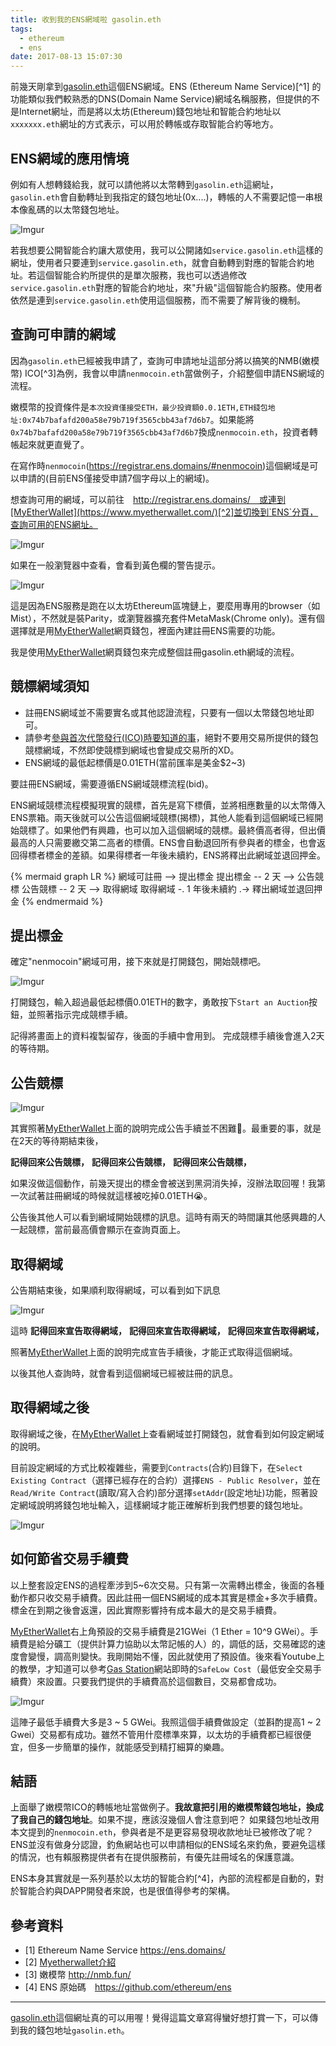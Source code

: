 ```yaml
---
title: 收到我的ENS網域啦 gasolin.eth
tags:
  - ethereum
  - ens
date: 2017-08-13 15:07:30
---
```


前幾天剛拿到[gasolin.eth](https://etherscan.io/enslookup?q=gasolin.eth)這個ENS網域。ENS (Ethereum Name Service)[^1] 的功能類似我們較熟悉的DNS(Domain Name Service)網域名稱服務，但提供的不是Internet網址，而是將以太坊(Ethereum)錢包地址和智能合約地址以`xxxxxxx.eth`網址的方式表示，可以用於轉帳或存取智能合約等地方。

## ENS網域的應用情境

例如有人想轉錢給我，就可以請他將以太幣轉到`gasolin.eth`這網址，`gasolin.eth`會自動轉址到我指定的錢包地址(0x....)，轉帳的人不需要記憶一串根本像亂碼的以太幣錢包地址。

![Imgur](http://i.imgur.com/nkbbryCl.png)

若我想要公開智能合約讓大眾使用，我可以公開諸如`service.gasolin.eth`這樣的網址，使用者只要連到`service.gasolin.eth`，就會自動轉到對應的智能合約地址。若這個智能合約所提供的是單次服務，我也可以透過修改`service.gasolin.eth`對應的智能合約地址，來"升級"這個智能合約服務。使用者依然是連到`service.gasolin.eth`使用這個服務，而不需要了解背後的機制。

## 查詢可申請的網域

因為`gasolin.eth`已經被我申請了，查詢可申請地址這部分將以搞笑的NMB(嫩模幣) ICO[^3]為例，我會以申請`nenmocoin.eth`當做例子，介紹整個申請ENS網域的流程。

嫩模幣的投資條件是`本次投資僅接受ETH，最少投資額0.0.1ETH,ETH錢包地址:0x74b7bafafd200a58e79b719f3565cbb43af7d6b7`。如果能將`0x74b7bafafd200a58e79b719f3565cbb43af7d6b7`換成`nenmocoin.eth`，投資者轉帳起來就更直覺了。

在寫作時`nenmocoin`(https://registrar.ens.domains/#nenmocoin)這個網域是可以申請的(目前ENS僅接受申請7個字母以上的網域)。

想查詢可用的網域，可以前往　http://registrar.ens.domains/　或連到[MyEtherWallet](https://www.myetherwallet.com/)[^2]並切換到`ENS`分頁，查詢可用的ENS網址。

![Imgur](http://i.imgur.com/HIUcvyDl.png)

如果在一般瀏覽器中查看，會看到黃色欄的警告提示。

![Imgur](http://i.imgur.com/I5rrWTHl.png)

這是因為ENS服務是跑在以太坊Ethereum區塊鏈上，要麼用專用的browser（如Mist），不然就是裝Parity，或瀏覽器擴充套件MetaMask(Chrome only)。還有個選擇就是用[MyEtherWallet](https://www.myetherwallet.com/)網頁錢包，裡面內建註冊ENS需要的功能。

我是使用[MyEtherWallet](https://www.myetherwallet.com/)網頁錢包來完成整個註冊gasolin.eth網域的流程。

## 競標網域須知

* 註冊ENS網域並不需要實名或其他認證流程，只要有一個以太幣錢包地址即可。
* 請參考[參與首次代幣發行(ICO)時要知道的事](https://blog.gasolin.idv.tw/2017/08/12/things-to-know-before-join-ico/)，絕對不要用交易所提供的錢包競標網域，不然即使競標到網域也會變成交易所的XD。
* ENS網域的最低起標價是0.01ETH(當前匯率是美金$2~3)

要註冊ENS網域，需要遵循ENS網域競標流程(bid)。

ENS網域競標流程模擬現實的競標，首先是寫下標價，並將相應數量的以太幣傳入ENS票箱。兩天後就可以公告這個網域競標(揭標)，其他人能看到這個網域已經開始競標了。如果他們有興趣，也可以加入這個網域的競標。最終價高者得，但出價最高的人只需要繳交第二高者的標價。ENS會自動退回所有參與者的標金，也會返回得標者標金的差額。如果得標者一年後未續約，ENS將釋出此網域並退回押金。

{% mermaid graph LR %}
網域可註冊 --> 提出標金
提出標金 -- 2 天 --> 公告競標
公告競標 -- 2 天 --> 取得網域
取得網域 -. 1 年後未續約 .-> 釋出網域並退回押金
{% endmermaid %}

## 提出標金

確定"nenmocoin"網域可用，接下來就是打開錢包，開始競標吧。

![Imgur](http://i.imgur.com/YEHuJWHl.png)

打開錢包，輸入超過最低起標價0.01ETH的數字，勇敢按下`Start an Auction`按鈕，並照著指示完成競標手續。

記得將畫面上的資料複製留存，後面的手續中會用到。
完成競標手續後會進入2天的等待期。

## 公告競標

![Imgur](http://i.imgur.com/AaQPPa9.png)

其實照著[MyEtherWallet](https://www.myetherwallet.com/)上面的說明完成公告手續並不困難😤。最重要的事，就是在2天的等待期結束後，

**記得回來公告競標，**
**記得回來公告競標，**
**記得回來公告競標，**

如果沒做這個動作，前幾天提出的標金會被送到黑洞消失掉，沒辦法取回喔！我第一次試著註冊網域的時候就這樣被吃掉0.01ETH😭。

公告後其他人可以看到網域開始競標的訊息。這時有兩天的時間讓其他感興趣的人一起競標，當前最高價會顯示在查詢頁面上。

## 取得網域

公告期結束後，如果順利取得網域，可以看到如下訊息

![Imgur](http://i.imgur.com/hg9vHmo.png)

這時
**記得回來宣告取得網域，**
**記得回來宣告取得網域，**
**記得回來宣告取得網域，**

照著[MyEtherWallet](https://www.myetherwallet.com/)上面的說明完成宣告手續後，才能正式取得這個網域。

以後其他人查詢時，就會看到這個網域已經被註冊的訊息。

## 取得網域之後

取得網域之後，在[MyEtherWallet](https://www.myetherwallet.com/)上查看網域並打開錢包，就會看到如何設定網域的說明。

目前設定網域的方式比較複雜些，需要到`Contracts`(合約)目錄下，在`Select Existing Contract`（選擇已經存在的合約）選擇`ENS - Public Resolver`，並在`Read/Write Contract`(讀取/寫入合約)部分選擇`setAddr`(設定地址)功能，照著設定網域說明將錢包地址輸入，這樣網域才能正確解析到我們想要的錢包地址。

![Imgur](http://i.imgur.com/y6jvpAUl.png)

## 如何節省交易手續費

以上整套設定ENS的過程牽涉到5~6次交易。只有第一次需轉出標金，後面的各種動作都只收交易手續費。因此註冊一個ENS網域的成本其實是標金+多次手續費。標金在到期之後會返還，因此實際影響持有成本最大的是交易手續費。

[MyEtherWallet](https://www.myetherwallet.com/)右上角預設的交易手續費是21GWei（1 Ether = 10^9 GWei）。手續費是給分礦工（提供計算力協助以太幣記帳的人）的，調低的話，交易確認的速度會變慢，調高則變快。我剛開始不懂，因此就使用了預設值。後來看Youtube上的教學，才知道可以參考[Gas Station](http://ethgasstation.info/)網站即時的`SafeLow Cost`（最低安全交易手續費）來設置。只要我們提供的手續費高於這個數目，交易都會成功。

![Imgur](http://i.imgur.com/0loyakDl.png)

這陣子最低手續費大多是3 ~ 5 GWei。我照這個手續費做設定（並斟酌提高1 ~ 2 Gwei）交易都有成功。雖然不管用什麼標準來算，以太坊的手續費都已經很便宜，但多一步簡單的操作，就能感受到精打細算的樂趣。

## 結語

上面舉了嫩模幣ICO的轉帳地址當做例子。**我故意把引用的嫩模幣錢包地址，換成了我自己的錢包地址**。如果不提，應該沒幾個人會注意到吧？
如果錢包地址改用本文提到的`nenmocoin.eth`，參與者是不是更容易發現收款地址已被修改了呢？
ENS並沒有做身分認證，釣魚網站也可以申請相似的ENS域名來釣魚，要避免這樣的情況，也有賴服務提供者有在提供服務前，有優先註冊域名的保護意識。

ENS本身其實就是一系列基於以太坊的智能合約[^4]，內部的流程都是自動的，對於智能合約與DAPP開發者來說，也是很值得參考的架構。

## 參考資料

* [1] Ethereum Name Service https://ens.domains/
* [2] [Myetherwallet介紹](http://blockcast.it/2017/05/27/eth-and-eth-token-wallet-series-myetherwallet/)
* [3] 嫩模幣 http://nmb.fun/
* [4] ENS 原始碼　https://github.com/ethereum/ens

----

[gasolin.eth](https://etherscan.io/enslookup?q=gasolin.eth)這個網址真的可以用喔！覺得這篇文章寫得蠻好想打賞一下，可以傳到我的錢包地址`gasolin.eth`。
